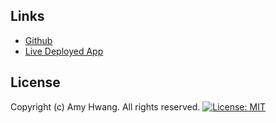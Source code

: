 ## Links
* [Github](https://github.com/wl0194)
* [Live Deployed App](https://wl0194.github.io/react-portfolio/)

## License

  Copyright (c) Amy Hwang. All rights reserved.
[![License: MIT](https://img.shields.io/badge/License-MIT-yellow.svg)](https://opensource.org/licenses/MIT)